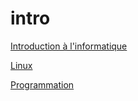 # intro

[Introduction à l'informatique](i/index.html)


[Linux](l/index.html)


[Programmation](p/index.html)


